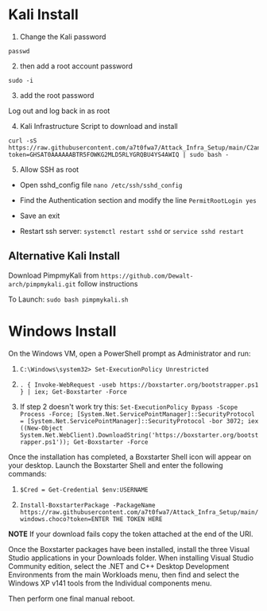 # Kali Install

1) Change the Kali password
```
passwd
```
2) then add a root account password
```
sudo -i 
```
3) add the root password

Log out and log back in as root

4) Kali Infrastructure Script to download and install

```
curl -sS https://raw.githubusercontent.com/a7t0fwa7/Attack_Infra_Setup/main/C2andToolsSetupKali.sh?token=GHSAT0AAAAAABTR5FOWKG2MLD5RLYGRQBU4YS4AWIQ | sudo bash -

```
5) Allow SSH as root

- Open sshd_config file
`nano /etc/ssh/sshd_config`

- Find the Authentication section and modify the line 
`PermitRootLogin yes`

- Save an exit

- Restart ssh server:
`systemctl restart sshd` or `service sshd restart`


## Alternative Kali Install

Download PimpmyKali from `https://github.com/Dewalt-arch/pimpmykali.git` follow instructions

To Launch: `sudo bash pimpmykali.sh`

# Windows Install

On the Windows VM, open a PowerShell prompt as Administrator and run:
1) ```C:\Windows\system32> Set-ExecutionPolicy Unrestricted```

2) ```. { Invoke-WebRequest -useb https://boxstarter.org/bootstrapper.ps1 } | iex; Get-Boxstarter -Force```
3) If step 2 doesn't work try this:
```Set-ExecutionPolicy Bypass -Scope Process -Force; [System.Net.ServicePointManager]::SecurityProtocol = [System.Net.ServicePointManager]::SecurityProtocol -bor 3072; iex ((New-Object System.Net.WebClient).DownloadString('https://boxstarter.org/bootstrapper.ps1')); Get-Boxstarter -Force```

Once the installation has completed, a Boxstarter Shell icon will appear on your desktop.  Launch the Boxstarter Shell and enter the following commands:

1) ``` $Cred = Get-Credential $env:USERNAME ```

2) ``` Install-BoxstarterPackage -PackageName https://raw.githubusercontent.com/a7t0fwa7/Attack_Infra_Setup/main/windows.choco?token=ENTER THE TOKEN HERE ```

**NOTE** If your download fails copy the token attached at the end of the URI.

Once the Boxstarter packages have been installed, install the three Visual Studio applications in your Downloads folder.  When installing Visual Studio Community edition, select the .NET and C++ Desktop Development Environments from the main Workloads menu, then find and select the Windows XP v141 tools from the Individual components menu.

Then perform one final manual reboot.
